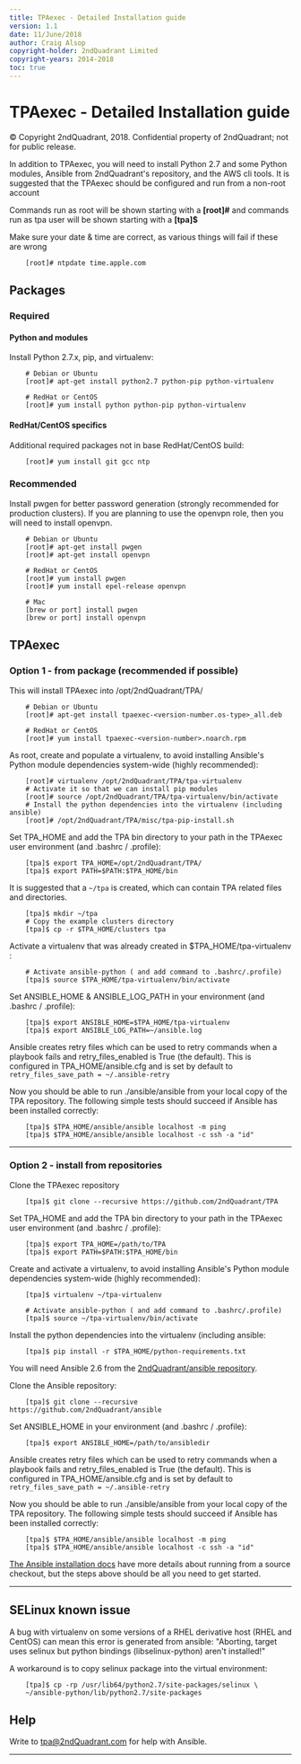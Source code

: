 ```yaml
---
title: TPAexec - Detailed Installation guide
version: 1.1
date: 11/June/2018
author: Craig Alsop
copyright-holder: 2ndQuadrant Limited
copyright-years: 2014-2018
toc: true
---
```


TPAexec - Detailed Installation guide
===========================

© Copyright 2ndQuadrant, 2018. Confidential property of 2ndQuadrant; not for public release.



In addition to TPAexec, you will need to install Python 2.7 and some Python modules, Ansible
from 2ndQuadrant's repository, and the AWS cli tools.
It is suggested that the TPAexec should be configured and run from a non-root account

Commands run as root will be shown starting with a **[root]#** and commands run as tpa user will be shown starting with a **[tpa]$**

Make sure your date & time are correct, as various things will fail if these are wrong
```
    [root]# ntpdate time.apple.com
```

## Packages
### Required

#### Python and modules
Install Python 2.7.x, pip, and virtualenv:

```
    # Debian or Ubuntu
    [root]# apt-get install python2.7 python-pip python-virtualenv

    # RedHat or CentOS
    [root]# yum install python python-pip python-virtualenv
```
#### RedHat/CentOS specifics

Additional required packages not in base RedHat/CentOS build:
```
    [root]# yum install git gcc ntp
```
### Recommended
Install pwgen for better password generation (strongly recommended for production clusters).
If you are planning to use the openvpn role, then you will need to install openvpn.
```
    # Debian or Ubuntu
    [root]# apt-get install pwgen
    [root]# apt-get install openvpn

    # RedHat or CentOS
    [root]# yum install pwgen
    [root]# yum install epel-release openvpn
    
    # Mac
    [brew or port] install pwgen
    [brew or port] install openvpn
```

## TPAexec

### Option 1 - from package (recommended if possible)

This will install TPAexec into /opt/2ndQuadrant/TPA/
```
    # Debian or Ubuntu
    [root]# apt-get install tpaexec-<version-number.os-type>_all.deb

    # RedHat or CentOS
    [root]# yum install tpaexec-<version-number>.noarch.rpm
```
As root, create and populate a virtualenv, to avoid installing Ansible's Python module dependencies system-wide (highly recommended):

```
    [root]# virtualenv /opt/2ndQuadrant/TPA/tpa-virtualenv
    # Activate it so that we can install pip modules
    [root]# source /opt/2ndQuadrant/TPA/tpa-virtualenv/bin/activate
    # Install the python dependencies into the virtualenv (including ansible)
    [root]# /opt/2ndQuadrant/TPA/misc/tpa-pip-install.sh
```
Set TPA_HOME and add the TPA bin directory to your path in the TPAexec user environment (and .bashrc / .profile):
```
    [tpa]$ export TPA_HOME=/opt/2ndQuadrant/TPA/
    [tpa]$ export PATH=$PATH:$TPA_HOME/bin
```
It is suggested that a `~/tpa` is created, which can contain TPA related files and directories.
```
    [tpa]$ mkdir ~/tpa
    # Copy the example clusters directory
    [tpa]$ cp -r $TPA_HOME/clusters tpa
```

Activate a virtualenv that was already created in $TPA_HOME/tpa-virtualenv :

```
    # Activate ansible-python ( and add command to .bashrc/.profile)
    [tpa]$ source $TPA_HOME/tpa-virtualenv/bin/activate
```

Set ANSIBLE_HOME & ANSIBLE_LOG_PATH in your environment (and .bashrc / .profile):
```
    [tpa]$ export ANSIBLE_HOME=$TPA_HOME/tpa-virtualenv
    [tpa]$ export ANSIBLE_LOG_PATH=~/ansible.log
```
Ansible creates retry files which can be used to retry commands when a playbook fails and retry_files_enabled is True (the default). This is configured in TPA_HOME/ansible.cfg and is set by default to `retry_files_save_path = ~/.ansible-retry`

Now you should be able to run ./ansible/ansible from your local copy of the TPA repository. 
The following simple tests should succeed if Ansible has been installed correctly:

```
    [tpa]$ $TPA_HOME/ansible/ansible localhost -m ping
    [tpa]$ $TPA_HOME/ansible/ansible localhost -c ssh -a "id"
```

------

### Option 2 - install from repositories

Clone the TPAexec repository

```
    [tpa]$ git clone --recursive https://github.com/2ndQuadrant/TPA
```
Set TPA_HOME and add the TPA bin directory to your path in the TPAexec user environment (and .bashrc / .profile):
```
    [tpa]$ export TPA_HOME=/path/to/TPA
    [tpa]$ export PATH=$PATH:$TPA_HOME/bin
```
Create and activate a virtualenv, to avoid installing Ansible's Python
module dependencies system-wide (highly recommended):

```
    [tpa]$ virtualenv ~/tpa-virtualenv

    # Activate ansible-python ( and add command to .bashrc/.profile)
    [tpa]$ source ~/tpa-virtualenv/bin/activate
```

Install the python dependencies into the virtualenv (including ansible:
```
    [tpa]$ pip install -r $TPA_HOME/python-requirements.txt
```
You will need Ansible 2.6 from the [2ndQuadrant/ansible repository](https://github.com/2ndQuadrant/ansible).

Clone the Ansible repository:

```
    [tpa]$ git clone --recursive https://github.com/2ndQuadrant/ansible
```

Set ANSIBLE_HOME in your environment (and .bashrc / .profile):

```
    [tpa]$ export ANSIBLE_HOME=/path/to/ansibledir
```

Ansible creates retry files which can be used to retry commands when a playbook fails and retry_files_enabled is True (the default). This is configured in TPA_HOME/ansible.cfg and is set by default to `retry_files_save_path = ~/.ansible-retry`

Now you should be able to run ./ansible/ansible from your local copy of the TPA repository. 
The following simple tests should succeed if Ansible has been installed correctly:

```
    [tpa]$ $TPA_HOME/ansible/ansible localhost -m ping
    [tpa]$ $TPA_HOME/ansible/ansible localhost -c ssh -a "id"
```

[The Ansible installation docs](http://docs.ansible.com/ansible/intro_installation.html)
have more details about running from a source checkout, but the steps above should be all you need to get started.

------



SELinux known issue
-------------------

A bug with virtualenv on some versions of a RHEL derivative host (RHEL and CentOS) can mean this error is generated from ansible:
"Aborting, target uses selinux but python bindings (libselinux-python) aren't installed!"

A workaround is to copy selinux package into the virtual environment: 

```
    [tpa]$ cp -rp /usr/lib64/python2.7/site-packages/selinux \
    ~/ansible-python/lib/python2.7/site-packages
```

Help
----
Write to tpa@2ndQuadrant.com for help with Ansible.

------

[^Information Classification: Internal]: [ISP008] Information Classification Policy


